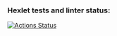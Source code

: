 ### Hexlet tests and linter status:
[![Actions Status](https://github.com/zHd4/java-project-72/actions/workflows/hexlet-check.yml/badge.svg)](https://github.com/zHd4/java-project-72/actions)